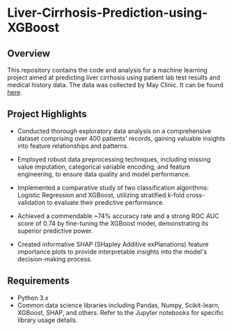 # Liver-Cirrhosis-Prediction-using-XGBoost


## Overview
This repository contains the code and analysis for a machine learning project aimed at predicting liver cirrhosis using patient lab test results and medical history data. The data was collected by May Clinic. It can be found [here](https://www.mayo.edu/research/documents/pbcseqhtml/doc-10027141).

## Project Highlights
- Conducted thorough exploratory data analysis on a comprehensive dataset comprising over 400 patients' records, gaining valuable insights into feature relationships and patterns.

- Employed robust data preprocessing techniques, including missing value imputation, categorical variable encoding, and feature engineering, to ensure data quality and model performance.

- Implemented a comparative study of two classification algorithms: Logistic Regression and XGBoost, utilizing stratified k-fold cross-validation to evaluate their predictive performance.

- Achieved a commendable ~74% accuracy rate and a strong ROC AUC score of 0.74 by fine-tuning the XGBoost model, demonstrating its superior predictive power.

- Created informative SHAP (SHapley Additive exPlanations) feature importance plots to provide interpretable insights into the model's decision-making process.

## Requirements
- Python 3.x
- Common data science libraries including Pandas, Numpy, Scikit-learn, XGBoost, SHAP, and others. Refer to the Jupyter notebooks for specific library usage details.
